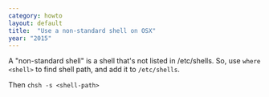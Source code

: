 ```yaml
---
category: howto
layout: default
title:  "Use a non-standard shell on OSX"
year: "2015"
---
```

A "non-standard shell" is a shell that's not listed in /etc/shells. So, use `where <shell>` to find shell path, and add it to `/etc/shells`.

Then `chsh -s <shell-path>`
